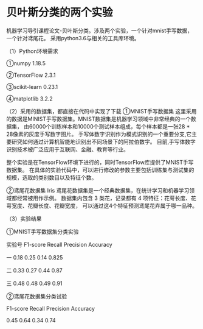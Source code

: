 # 贝叶斯分类的两个实验
  机器学习导引课程论文-贝叶斯分类。涉及两个实验，一个针对mnist手写数据，一个针对鸢尾花。
  采用python3.6与相关的工具库环境。
  
（1）Python环境需求

①numpy 1.18.5

②TensorFlow 2.3.1

③scikit-learn 0.23.1

④matplotlib 3.2.2

（2）采用的数据集，都直接在代码中实现了下载
①MNIST手写数据集
这里采用的数据是MINIST手写数据集。MNIST数据集是机器学习领域中非常经典的一个数据集，
由60000个训练样本和10000个测试样本组成，每个样本都是一张28 * 28像素的灰度手写数字图片。
手写体数字识别作为模式识别的一个重要分支,它主要研究如何通过计算机智能地识别出不同场景下的阿拉伯数字。
目前,手写体数字识别技术被广泛应用于互联网、金融、教育等行业。

整个实验是在TensorFlow环境下进行的，同时TensorFlow库提供了MNIST手写数据集。
在具体的实验代码中，可以进行修改的参数主要包括训练集与测试集的规模，选取的类别数目以及特征个数。

②鸢尾花数据集
Iris 鸢尾花数据集是一个经典数据集，在统计学习和机器学习领域都经常被用作示例。
数据集内包含 3 类花，记录都有 4 项特征：花萼长度、花萼宽度、花瓣长度、花瓣宽度，
可以通过这4个特征预测鸢尾花卉属于哪一品种。

（3）实验结果

①MNIST手写数据集分类实验

实验号	F1-score	Recall	Precision	Accuracy

一	    0.18	    0.25	   0.14	    0.825

二	    0.33	    0.27	   0.44	    0.87

三	    0.48	    0.48	   0.49	    0.91


②鸢尾花数据集分类试验

F1-score	Recall	Precision	Accuracy

0.45	    0.64	    0.34	   0.74
